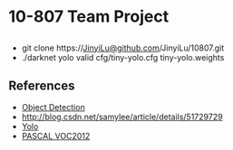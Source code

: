 # 10-807 Team Project

##
* git clone https://JinyiLu@github.com/JinyiLu/10807.git
* ./darknet yolo valid cfg/tiny-yolo.cfg tiny-yolo.weights

## References
* [Object Detection](https://www.zhihu.com/question/34223049/answer/110071873)
* http://blog.csdn.net/samylee/article/details/51729729
* [Yolo](http://pjreddie.com/darknet/yolo/)
* [PASCAL VOC2012](http://host.robots.ox.ac.uk/pascal/VOC/voc2012/htmldoc/devkit_doc.html#SECTION00050000000000000000)
